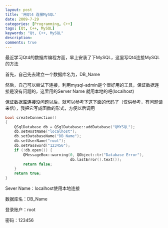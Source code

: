 ```yaml
---
layout: post
title: '用Qt4 连接MySQL'
date: 2009-7-29
categories: [Programming, C++]
tags: [Qt, C++, MySQL]
keywords: "Qt, C++, MySQL"
description: 
comments: true
---
```

最近学习Qt4的数据库编程方面，早上安装了下MySQL，这里写Qt4连接MySQL的方法

首先，自己先去建立一个数据库名为，DB_Name

然后，自己可以尝试下连接，利用mysql-admin是个很好用的工具，保证数据连接是没有问题的，这里用的Server Name 就用本地的吧(localhost)

保证数据库连接没问题以后，就可以参考下这下面的代码了（仅供参考，有问题请来信），我把它写成函数的形式，方便以后调用

``` cpp
bool createConnection()
{
    QSqlDatabase db = QSqlDatabase::addDatabase("QMYSQL");
    db.setHostName("localhost");
    db.setDatabaseName("DB_Name");
    db.setUserName("root");
    db.setPassword("123456");
    if (!db.open()) {
        QMessageBox::warning(0, QObject::tr("Database Error"),
                             db.lastError().text());
        return false;
    }
    return true;
}
```

Sever Name：localhost使用本地连接

数据库名：DB_Name

登录账户：root

密码：123456
